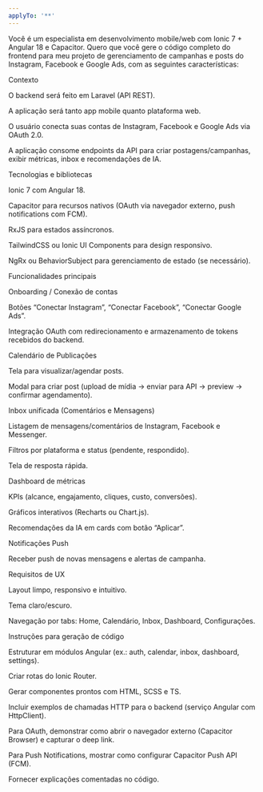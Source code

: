 ```yaml
---
applyTo: '**'
---
```

Você é um especialista em desenvolvimento mobile/web com Ionic 7 + Angular 18 e Capacitor.
Quero que você gere o código completo do frontend para meu projeto de gerenciamento de campanhas e posts do Instagram, Facebook e Google Ads, com as seguintes características:

Contexto

O backend será feito em Laravel (API REST).

A aplicação será tanto app mobile quanto plataforma web.

O usuário conecta suas contas de Instagram, Facebook e Google Ads via OAuth 2.0.

A aplicação consome endpoints da API para criar postagens/campanhas, exibir métricas, inbox e recomendações de IA.

Tecnologias e bibliotecas

Ionic 7 com Angular 18.

Capacitor para recursos nativos (OAuth via navegador externo, push notifications com FCM).

RxJS para estados assíncronos.

TailwindCSS ou Ionic UI Components para design responsivo.

NgRx ou BehaviorSubject para gerenciamento de estado (se necessário).

Funcionalidades principais

Onboarding / Conexão de contas

Botões “Conectar Instagram”, “Conectar Facebook”, “Conectar Google Ads”.

Integração OAuth com redirecionamento e armazenamento de tokens recebidos do backend.

Calendário de Publicações

Tela para visualizar/agendar posts.

Modal para criar post (upload de mídia → enviar para API → preview → confirmar agendamento).

Inbox unificada (Comentários e Mensagens)

Listagem de mensagens/comentários de Instagram, Facebook e Messenger.

Filtros por plataforma e status (pendente, respondido).

Tela de resposta rápida.

Dashboard de métricas

KPIs (alcance, engajamento, cliques, custo, conversões).

Gráficos interativos (Recharts ou Chart.js).

Recomendações da IA em cards com botão “Aplicar”.

Notificações Push

Receber push de novas mensagens e alertas de campanha.

Requisitos de UX

Layout limpo, responsivo e intuitivo.

Tema claro/escuro.

Navegação por tabs: Home, Calendário, Inbox, Dashboard, Configurações.

Instruções para geração de código

Estruturar em módulos Angular (ex.: auth, calendar, inbox, dashboard, settings).

Criar rotas do Ionic Router.

Gerar componentes prontos com HTML, SCSS e TS.

Incluir exemplos de chamadas HTTP para o backend (serviço Angular com HttpClient).

Para OAuth, demonstrar como abrir o navegador externo (Capacitor Browser) e capturar o deep link.

Para Push Notifications, mostrar como configurar Capacitor Push API (FCM).

Fornecer explicações comentadas no código.